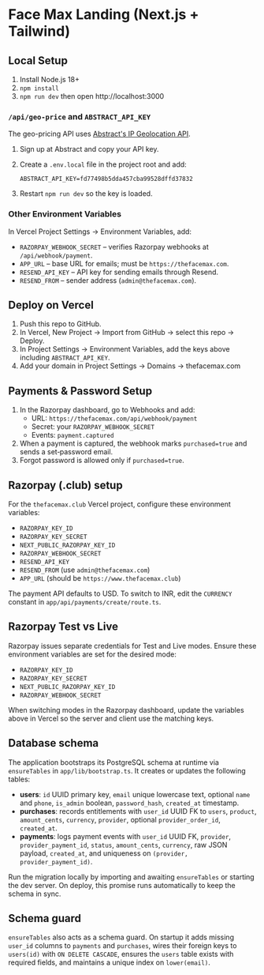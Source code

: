 # Face Max Landing (Next.js + Tailwind)

## Local Setup
1. Install Node.js 18+
2. `npm install`
3. `npm run dev` then open http://localhost:3000

### `/api/geo-price` and `ABSTRACT_API_KEY`
The geo-pricing API uses [Abstract's IP Geolocation API](https://www.abstractapi.com/ip-geolocation-api).

1. Sign up at Abstract and copy your API key.
2. Create a `.env.local` file in the project root and add:

   ```env
   ABSTRACT_API_KEY=fd77498b5dda457cba99528dffd37832
   ```
3. Restart `npm run dev` so the key is loaded.

### Other Environment Variables
In Vercel Project Settings → Environment Variables, add:

- `RAZORPAY_WEBHOOK_SECRET` – verifies Razorpay webhooks at `/api/webhook/payment`.
- `APP_URL` – base URL for emails; must be `https://thefacemax.com`.
- `RESEND_API_KEY` – API key for sending emails through Resend.
- `RESEND_FROM` – sender address (`admin@thefacemax.com`).

## Deploy on Vercel
1. Push this repo to GitHub.
2. In Vercel, New Project → Import from GitHub → select this repo → Deploy.
3. In Project Settings → Environment Variables, add the keys above including `ABSTRACT_API_KEY`.
4. Add your domain in Project Settings → Domains → thefacemax.com

## Payments & Password Setup
1. In the Razorpay dashboard, go to Webhooks and add:
   - URL: `https://thefacemax.com/api/webhook/payment`
   - Secret: your `RAZORPAY_WEBHOOK_SECRET`
   - Events: `payment.captured`
2. When a payment is captured, the webhook marks `purchased=true` and sends a set‑password email.
3. Forgot password is allowed only if `purchased=true`.

## Razorpay (.club) setup
For the `thefacemax.club` Vercel project, configure these environment variables:

- `RAZORPAY_KEY_ID`
- `RAZORPAY_KEY_SECRET`
- `NEXT_PUBLIC_RAZORPAY_KEY_ID`
- `RAZORPAY_WEBHOOK_SECRET`
- `RESEND_API_KEY`
- `RESEND_FROM` (use `admin@thefacemax.com`)
- `APP_URL` (should be `https://www.thefacemax.club`)

The payment API defaults to USD. To switch to INR, edit the `CURRENCY` constant in `app/api/payments/create/route.ts`.

## Razorpay Test vs Live

Razorpay issues separate credentials for Test and Live modes. Ensure these environment variables are set for the desired mode:

- `RAZORPAY_KEY_ID`
- `RAZORPAY_KEY_SECRET`
- `NEXT_PUBLIC_RAZORPAY_KEY_ID`
- `RAZORPAY_WEBHOOK_SECRET`

When switching modes in the Razorpay dashboard, update the variables above in Vercel so the server and client use the matching keys.

## Database schema

The application bootstraps its PostgreSQL schema at runtime via `ensureTables` in `app/lib/bootstrap.ts`. It creates or updates the following tables:

- **users**: `id` UUID primary key, `email` unique lowercase text, optional `name` and `phone`, `is_admin` boolean, `password_hash`, `created_at` timestamp.
- **purchases**: records entitlements with `user_id` UUID FK to `users`, `product`, `amount_cents`, `currency`, `provider`, optional `provider_order_id`, `created_at`.
- **payments**: logs payment events with `user_id` UUID FK, `provider`, `provider_payment_id`, `status`, `amount_cents`, `currency`, raw JSON payload, `created_at`, and uniqueness on `(provider, provider_payment_id)`.

Run the migration locally by importing and awaiting `ensureTables` or starting the dev server. On deploy, this promise runs automatically to keep the schema in sync.

## Schema guard

`ensureTables` also acts as a schema guard. On startup it adds missing `user_id` columns to `payments` and `purchases`, wires their foreign keys to `users(id)` with `ON DELETE CASCADE`, ensures the `users` table exists with required fields, and maintains a unique index on `lower(email)`.

